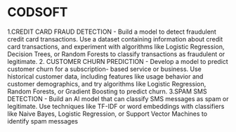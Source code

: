 # CODSOFT
1.CREDIT CARD FRAUD DETECTION  - Build a model to detect fraudulent credit card transactions. Use a dataset containing information about credit card transactions, and experiment with algorithms like Logistic Regression, Decision Trees, or Random Forests to classify transactions as fraudulent or legitimate.
2. CUSTOMER CHURN PREDICTION - Develop a model to predict customer churn for a subscription- based service or business. Use historical customer data, including features like usage behavior and customer demographics, and try algorithms like Logistic Regression, Random Forests, or Gradient Boosting to predict churn.
3.SPAM SMS DETECTION - Build an AI model that can classify SMS messages as spam or legitimate. Use techniques like TF-IDF or word embeddings with classifiers like Naive Bayes, Logistic Regression, or Support Vector
Machines to identify spam messages
